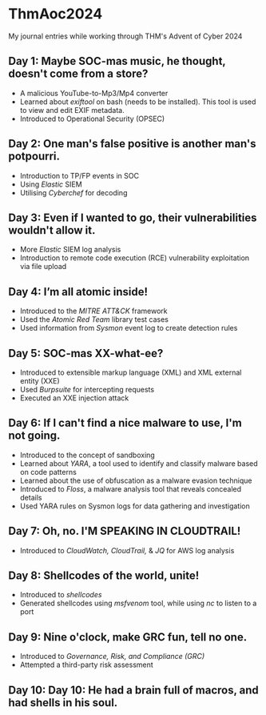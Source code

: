 # ThmAoc2024
My journal entries while working through THM's Advent of Cyber 2024

## Day 1: Maybe SOC-mas music, he thought, doesn't come from a store?

+ A malicious YouTube-to-Mp3/Mp4 converter
+ Learned about <i>exiftool</i> on bash (needs to be installed). This tool is used to view and edit EXIF metadata.
+ Introduced to Operational Security (OPSEC)

## Day 2: One man's false positive is another man's potpourri.
+ Introduction to TP/FP events in SOC
+ Using <i>Elastic</i> SIEM
+ Utilising <i>Cyberchef</i> for decoding

## Day 3: Even if I wanted to go, their vulnerabilities wouldn't allow it.
+ More <i>Elastic</i> SIEM log analysis
+ Introduction to remote code execution (RCE) vulnerability exploitation via file upload

## Day 4: I’m all atomic inside!
+ Introduced to the <i>MITRE ATT&CK</i> framework
+ Used the <i>Atomic Red Team</i> library test cases
+ Used information from <i>Sysmon</i> event log to create detection rules

## Day 5: SOC-mas XX-what-ee?
+ Introduced to extensible markup language (XML) and XML external entity (XXE)
+ Used <i>Burpsuite</i> for intercepting requests
+ Executed an XXE injection attack

## Day 6: If I can't find a nice malware to use, I'm not going.
+ Introduced to the concept of sandboxing
+ Learned about <i>YARA</i>, a tool used to identify and classify malware based on code patterns
+ Learned about the use of obfuscation as a malware evasion technique
+ Introduced to <i>Floss</i>, a malware analysis tool that reveals concealed details
+ Used YARA rules on Sysmon logs for data gathering and investigation

## Day 7: Oh, no. I'M SPEAKING IN CLOUDTRAIL!
+ Introduced to <i>CloudWatch, CloudTrail,</i> & <i>JQ</i> for AWS log analysis

## Day 8: Shellcodes of the world, unite!
+ Introduced to <i>shellcodes</i>
+ Generated shellcodes using <i>msfvenom</i> tool, while using <i>nc</i> to listen to a port

## Day 9: Nine o'clock, make GRC fun, tell no one. 
+ Introduced to <i>Governance, Risk, and Compliance (GRC)</i>
+ Attempted a third-party risk assessment

## Day 10: Day 10: He had a brain full of macros, and had shells in his soul. 



